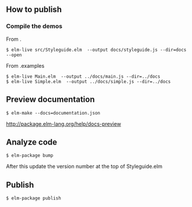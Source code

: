 ## How to publish

### Compile the demos

From .
```
$ elm-live src/Styleguide.elm  --output docs/styleguide.js --dir=docs --open
```

From .examples
```
$ elm-live Main.elm  --output ../docs/main.js --dir=../docs
$ elm-live Simple.elm  --output ../docs/simple.js --dir=../docs
```


## Preview documentation

```
$ elm-make --docs=documentation.json
```

http://package.elm-lang.org/help/docs-preview

## Analyze code


```
$ elm-package bump
```

After this update the version number at the top of Styleguide.elm

## Publish

```
$ elm-package publish
```
